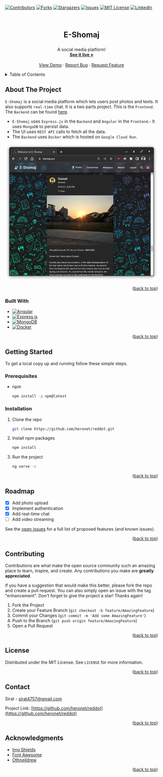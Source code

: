 <a name="readme-top"></a>

<!-- PROJECT SHIELDS -->

[![Contributors][contributors-shield]][contributors-url]
[![Forks][forks-shield]][forks-url]
[![Stargazers][stars-shield]][stars-url]
[![Issues][issues-shield]][issues-url]
[![MIT License][license-shield]][license-url]
[![LinkedIn][linkedin-shield]][linkedin-url]

<!-- PROJECT LOGO -->
<br />
<div align="center">
  <h3 align="center" style="font-size: 25px">E-Shomaj</h3>

  <p align="center">
    A social media platform!
    <br />
    <a href="https://shomaj.xyz"><strong>See it live »</strong></a>
    <br />
    <br />
    <a href="https://shomaj.xyz">View Demo</a>
    ·
    <a href="https://github.com/heronet/reddot/issues">Report Bug</a>
    ·
    <a href="https://github.com/heronet/reddot/issues">Request Feature</a>
  </p>
</div>

<!-- TABLE OF CONTENTS -->
<details>
  <summary>Table of Contents</summary>
  <ol>
    <li>
      <a href="#about-the-project">About The Project</a>
      <ul>
        <li><a href="#built-with">Built With</a></li>
      </ul>
    </li>
    <li>
      <a href="#getting-started">Getting Started</a>
      <ul>
        <li><a href="#prerequisites">Prerequisites</a></li>
        <li><a href="#installation">Installation</a></li>
      </ul>
    </li>
    <li><a href="#roadmap">Roadmap</a></li>
    <li><a href="#contributing">Contributing</a></li>
    <li><a href="#license">License</a></li>
    <li><a href="#contact">Contact</a></li>
    <li><a href="#acknowledgments">Acknowledgments</a></li>
  </ol>
</details>

<!-- ABOUT THE PROJECT -->

## About The Project

`E-Shomaj` is a social media platform which lets users post photos and texts. It also supports `real-time` chat. It is a two parts project. This is the `Frontend`. The `Backend` can be found [here](https://github.com/heronet/reedit).

- `E-Shomaj` uses `Express.js` in the `Backend` and `Angular` in the `Frontend`.- It uses `MongoDB` to persist data.
- The UI uses `REST API` calls to fetch all the data.
- The `Backend` uses `Docker` which is hosted on `Google Cloud Run`.

<!-- SCREENSHOT -->

[![reddot Screen Shot][screenshot]](https://shomaj.xyz)

<p align="right">(<a href="#readme-top">back to top</a>)</p>

### Built With

- [![Angular][angular.io]][angular-url]
- [![Express.js][expressjs.com]][expressjs-url]
- [![MongoDB][mongodb.com]][mongodb-url]
- [![Docker][docker.io]][docker-url]

<p align="right">(<a href="#readme-top">back to top</a>)</p>

<!-- GETTING STARTED -->

## Getting Started

To get a local copy up and running follow these simple steps.

### Prerequisites

- npm
  ```sh
  npm install -g npm@latest
  ```

### Installation

1. Clone the repo
   ```sh
   git clone https://github.com/heronet/reddot.git
   ```
2. Install npm packages
   ```sh
   npm install
   ```
3. Run the project
   ```sh
   ng serve -o
   ```

<p align="right">(<a href="#readme-top">back to top</a>)</p>

<!-- ROADMAP -->

## Roadmap

- [x] Add photo upload
- [x] Implement authentication
- [x] Add real-time chat
- [ ] Add video streaming

See the [open issues](https://github.com/heronet/reddot/issues) for a full list of proposed features (and known issues).

<p align="right">(<a href="#readme-top">back to top</a>)</p>

<!-- CONTRIBUTING -->

## Contributing

Contributions are what make the open source community such an amazing place to learn, inspire, and create. Any contributions you make are **greatly appreciated**.

If you have a suggestion that would make this better, please fork the repo and create a pull request. You can also simply open an issue with the tag "enhancement".
Don't forget to give the project a star! Thanks again!

1. Fork the Project
2. Create your Feature Branch (`git checkout -b feature/AmazingFeature`)
3. Commit your Changes (`git commit -m 'Add some AmazingFeature'`)
4. Push to the Branch (`git push origin feature/AmazingFeature`)
5. Open a Pull Request

<p align="right">(<a href="#readme-top">back to top</a>)</p>

<!-- LICENSE -->

## License

Distributed under the MIT License. See `LICENSE` for more information.

<p align="right">(<a href="#readme-top">back to top</a>)</p>

<!-- CONTACT -->

## Contact

Sirat - sirat4757@gmail.com

Project Link: [https://github.com/heronet/reddot](https://github.com/heronet/reddot)

<p align="right">(<a href="#readme-top">back to top</a>)</p>

<!-- ACKNOWLEDGMENTS -->

## Acknowledgments

- [Img Shields](https://shields.io)
- [Font Awesome](https://fontawesome.com)
- [Othneildrew](https://github.com/othneildrew/Best-README-Template)

<p align="right">(<a href="#readme-top">back to top</a>)</p>

<!-- MARKDOWN LINKS & IMAGES -->
<!-- https://www.markdownguide.org/basic-syntax/#reference-style-links -->

[contributors-shield]: https://img.shields.io/github/contributors/heronet/reddot.svg?style=for-the-badge
[contributors-url]: https://github.com/heronet/reddot/graphs/contributors
[forks-shield]: https://img.shields.io/github/forks/heronet/reddot.svg?style=for-the-badge
[forks-url]: https://github.com/heronet/reddot/network/members
[stars-shield]: https://img.shields.io/github/stars/heronet/reddot.svg?style=for-the-badge
[stars-url]: https://github.com/heronet/reddot/stargazers
[issues-shield]: https://img.shields.io/github/issues/heronet/reddot.svg?style=for-the-badge
[issues-url]: https://github.com/heronet/reddot/issues
[license-shield]: https://img.shields.io/github/license/heronet/reddot.svg?style=for-the-badge
[license-url]: https://github.com/heronet/reddot/blob/master/LICENSE
[linkedin-shield]: https://img.shields.io/badge/-LinkedIn-black.svg?style=for-the-badge&logo=linkedin&colorB=555
[linkedin-url]: https://linkedin.com/in/siratul-islam
[screenshot]: images/scr.png
[angular.io]: https://img.shields.io/badge/Angular-DD0031?style=for-the-badge&logo=angular&logoColor=white
[angular-url]: https://angular.io/
[mongodb.com]: https://img.shields.io/badge/Mongodb-47A248?style=for-the-badge&logo=mongodb&logoColor=white
[mongodb-url]: https://mongodb.com/
[expressjs.com]: https://img.shields.io/badge/Express.js-000000?style=for-the-badge&logo=express&logoColor=white
[expressjs-url]: https://expressjs.com/
[docker.io]: https://img.shields.io/badge/Docker-2496ED?style=for-the-badge&logo=docker&logoColor=white
[docker-url]: https://docker.io/
